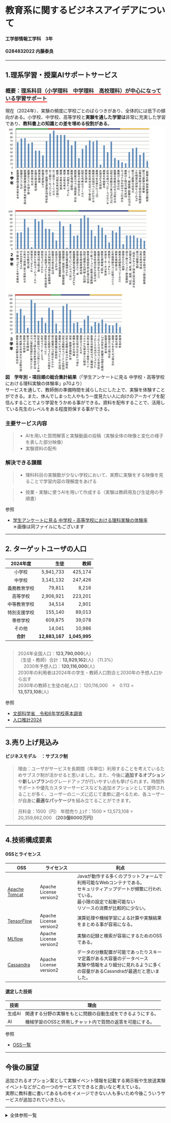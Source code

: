 # 教育系に関するビジネスアイデアについて
#### 工学部情報工学科　3年
#### G284832022 内藤泰良
----
## 1.理系学習・授業AIサポートサービス
### 概要：<b style="border-bottom:solid 2px red;">理系科目（小学理科　中学理科　高校理科）が中心になっている学習サポート</b>
現在（2024年）、実験の頻度に学校ごとのばらつきがあり、全体的には低下の傾向がある。小学校、中学校、高等学校と**実験を通した学習は**非常に充実した学習であり、**教科書上の知識との差を埋める役割がある**。<br>
<img src="2019jikken.png"><br>
**図　学年別・項目順の総合集計結果**（「学生アンケートに見る 中学校・高等学校における理科実験の体験率」p70より）
<br>サービスを通して、教師側の準備時間を減らしたにした上で、実験を体験すことができる。また、休んでしまった人やもう一度見たい人に向けのアーカイブを配信んすることでより学習をうかめる事ができる。資料を配布することで、活用している先生のレベルをある程度担保する事ができる。
<br>

### 主要サービス内容

>- AIを用いた質問解答と実験動画の投稿（実験全体の映像と変化の様子を表した部分映像）
>- 実験資料の配布
### 解決できる課題

>- 理科科目の実験数が少ない学校において、実際に実験をする映像を見ることで学習内容の理解度をあげる

>- 授業・実験に使うAIを用いて作成する（実験は教師用及び生徒用の手順書）

参照
 - [学生アンケートに見る 中学校・高等学校における理科実験の体験率](https://www.google.com/url?sa=t&source=web&rct=j&opi=89978449&url=https://kitasato.repo.nii.ac.jp/record/544/files/067-076_kenkyunote2_kkck5%25282019%2529.pdf&ved=2ahUKEwjMmLjKv9eKAxUscPUHHdlPKSAQFnoECBUQAQ&usg=AOvVaw3GWE6fZB8oTkvACwlQX-XJ) <br>＊画像は同ファイルにもございます


 ---
 ## 2. ターゲットユーザの人口
 | 2024年度　|生徒|教師|
 |:-:|-:|-:|
 |小学校|5,941,733|425,174|
 |中学校|3,141,132|247,426|
 |義務教育学校|79,811|8,216|
 |高等学校|2,906,921|223,201|
 |中等教育学校|34,514|2,901|
 |特別支援学校|155,140|89,013|
 |専修学校|609,875|39,078|
 |その他|14,041|10,986|
 |**合計**|**12,883,167**|**1,045,995**|
 ##
> 2024年全国人口：**123,790,000**(人) <br>
>（生徒・教師）合計：**13,929,162**(人) （11.3%）<br>　
> 2030年予想人口：**120,116,000**(人) <br>
> 2030年の利用者は2024年の学生・教師人口割合と2030年の予想人口から出す<br>
> 2030年の教師と生徒の総人口：
> 120,116,000　×　0.113 =　**13,573,108**(人) 
>

参照
 - [文部科学省　令和6年学校基本調査](https://www.mext.go.jp/content/20241213-mxt_chousa01-000037551_01.pdf) 
 - [人口推計2024](https://www.stat.go.jp/data/jinsui/pdf/202410.pdf) 
---
## 3.売り上げ見込み
#### ビジネスモデル　：サブスク制
 > 理由：ユーザがサービスを長期間（年単位）利用することを考えているためサブスク制が活かせると思いました。また、今後に**追加するオプション**や**新しいプラン**のグレードアップが行いやすい点も挙げられます。時間外サポートや優先カスタマーサービスなども追加オプションとして提供されることが多く、ユーザーのニーズに応じて柔軟に選べるため、各ユーザーが自身に**最適なパッケージ**を組み立てることができます。

  >  月料金：1500（円）
  >  年間売り上げ：1500 × 13,573,108 = 20,359,662,000 **（203億6000万円）**
    
---
## 4.技術構成要素
#### 0SSとライセンス
|OSS|ライセンス|利点|
|-|-|-|
|[Apache Tomcat](https://tomcat.apache.org/)|Apache License version2|Javaが動作する多くのプラットフォームで利用可能なWebコンテナである。<br>セキュリティアップデートが頻繁に行われている。<br>最小限の設定で起動可能ない<br>リソースの消費が比較的に少ない。|
|[TensorFlow](https://www.tensorflow.org/?hl=ja)|Apache License version2|演算処理や機械学習による計算や実験結果をまとめる事が容易になる。|
|[MLflow](https://mlflow.org/)|Apache License version2|実験の記録と検索が容易にするためのOSSである。|
|[Cassandra](https://cassandra.apache.org/_/index.html)|Apache License version2|データの分散配置が可能であったりスキーマ定義がある大容量のデータベース<br>実験や情報をより細分に見れるように多くの容量があるCassndraが最適だと思いました。|

#### 選定した技術
|技術|理由|
|-|-|
|生成AI|関連する分野の実験をもとに問題の自動生成をできるようにする。|
|AI|機械学習のOSSと併用しチャット内で質問の返答を可能にする。|


参照
- [OSS一覧](https://openstandia.jp/oss_info/)

---
## 今後の展望

 追加されるオプション案として実験イベント情報を記載する掲示板や生放送実験イベントなどがこの一つのサービスでできると良いなと考えている。<br>実際に教科書に書いてあるものをイメージできない人も多いため今後こういうサービスが追加されていきたい。

---
<details><summary> 全体参照一覧 </summary><div>
0SSとライセンス


 - [文部科学省　令和6年学校基本調査](https://www.mext.go.jp/content/20241213-mxt_chousa01-000037551_01.pdf) 
 - [人口推計2024](https://www.stat.go.jp/data/jinsui/pdf/202410.pdf) 
 - [OSS一覧](https://openstandia.jp/oss_info/)
 - [Apache Tomcat公式](https://tomcat.apache.org/)
 - [TensorFlow公式](https://www.tensorflow.org/?hl=ja)
 - [MLflow公式](https://mlflow.org/)
 - [Cassandra公式](https://cassandra.apache.org/_/index.html)
 - [学生アンケートに見る
中学校・高等学校における理科実験の体験率](https://www.google.com/url?sa=t&source=web&rct=j&opi=89978449&url=https://kitasato.repo.nii.ac.jp/record/544/files/067-076_kenkyunote2_kkck5%25282019%2529.pdf&ved=2ahUKEwjMmLjKv9eKAxUscPUHHdlPKSAQFnoECBUQAQ&usg=AOvVaw3GWE6fZB8oTkvACwlQX-XJ) (山本 明利 北里大学理学部 最終閲覧日:2025年1月3日)
 </div></details>